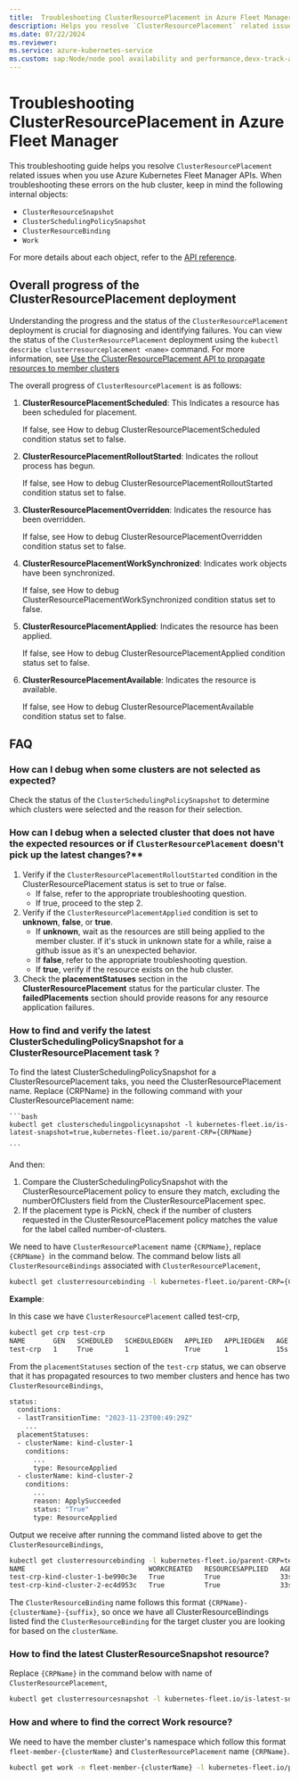 ```yaml
---
title:  Troubleshooting ClusterResourcePlacement in Azure Fleet Manager
description: Helps you resolve `ClusterResourcePlacement` related issues when you use Azure Kubernetes Fleet Manager APIs.
ms.date: 07/22/2024
ms.reviewer: 
ms.service: azure-kubernetes-service
ms.custom: sap:Node/node pool availability and performance,devx-track-azurecli
---
```

# Troubleshooting ClusterResourcePlacement in Azure Fleet Manager

This troubleshooting guide helps you resolve `ClusterResourcePlacement` related issues when you use Azure Kubernetes Fleet Manager APIs. When troubleshooting these errors on the hub cluster, keep in mind the following internal objects:

- `ClusterResourceSnapshot`
- `ClusterSchedulingPolicySnapshot`
- `ClusterResourceBinding`
- `Work`

For more details about each object, refer to the [API reference](https://github.com/Azure/fleet/blob/main/docs/api-references.md).

## Overall progress of the ClusterResourcePlacement deployment

Understanding the progress and the status of the `ClusterResourcePlacement` deployment is crucial for diagnosing and identifying failures. You can view the status of the `ClusterResourcePlacement` deployment using the `kubectl describe clusterresourceplacement <name>` command. For more information, see [Use the ClusterResourcePlacement API to propagate resources to member clusters](https://learn.microsoft.com/azure/kubernetes-fleet/quickstart-resource-propagation#use-the-clusterresourceplacement-api-to-propagate-resources-to-member-clusters)

The overall progress of `ClusterResourcePlacement` is as follows:

1. **ClusterResourcePlacementScheduled**: This Indicates a resource has been scheduled for placement.

    If false, see How to debug ClusterResourcePlacementScheduled condition status set to false.
1. **ClusterResourcePlacementRolloutStarted**: Indicates the rollout process has begun.

    If false, see How to debug ClusterResourcePlacementRolloutStarted condition status set to false.
1. **ClusterResourcePlacementOverridden**: Indicates the resource has been overridden.

    If false, see How to debug ClusterResourcePlacementOverridden condition status set to false.
1. **ClusterResourcePlacementWorkSynchronized**: Indicates work objects have been synchronized.

    If false, see How to debug ClusterResourcePlacementWorkSynchronized condition status set to false.
1. **ClusterResourcePlacementApplied**: Indicates the resource has been applied.

    If false, see How to debug ClusterResourcePlacementApplied condition status set to false.
1. **ClusterResourcePlacementAvailable**: Indicates the resource is available.

    If false, see How to debug ClusterResourcePlacementAvailable condition status set to false.

## FAQ

### How can I debug when some clusters are not selected as expected?

Check the status of the `ClusterSchedulingPolicySnapshot` to determine which clusters were selected and the reason for their selection.

### How can I debug when a selected cluster that does not have the expected resources or if  `ClusterResourcePlacement` doesn't pick up the latest changes?**

1. Verify if the `ClusterResourcePlacementRolloutStarted` condition in the ClusterResourcePlacement status is set to true or false.
    - If false, refer to the appropriate troubleshooting question.
    - If true, proceed to the step 2.
2. Verify if the `ClusterResourcePlacementApplied` condition is set to **unknown**, **false**, or **true**.
    - If **unknown**, wait as the resources are still being applied to the member cluster. if it's stuck in unknown state for a while,  raise a github issue as it's an unexpected behavior.
    - If **false**, refer to the appropriate troubleshooting question.
    - If **true**, verify if the resource exists on the hub cluster.
3. Check the **placementStatuses** section in the **ClusterResourcePlacement** status for the particular cluster. The **failedPlacements** section should provide reasons for any resource application failures.

### How to find and verify the latest ClusterSchedulingPolicySnapshot for a ClusterResourcePlacement task ?

To find the latest ClusterSchedulingPolicySnapshot for a ClusterResourcePlacement taks, you need the ClusterResourcePlacement name. Replace {CRPName} in the following command with your ClusterResourcePlacement name:

    ```bash
    kubectl get clusterschedulingpolicysnapshot -l kubernetes-fleet.io/is-latest-snapshot=true,kubernetes-fleet.io/parent-CRP={CRPName}

    ```

And then:

1. Compare the ClusterSchedulingPolicySnapshot with the ClusterResourcePlacement policy to ensure they match, excluding the numberOfClusters field from the ClusterResourcePlacement spec. 
1. If the placement type is PickN, check if the number of clusters requested in the ClusterResourcePlacement policy matches the value for the label called number-of-clusters.

We need to have `ClusterResourcePlacement` name `{CRPName}`, replace `{CRPName} `in the command below. The command below lists all `ClusterResourceBindings` associated with `ClusterResourcePlacement`,

```bash
kubectl get clusterresourcebinding -l kubernetes-fleet.io/parent-CRP={CRPName}
```

**Example**:

In this case we have `ClusterResourcePlacement` called test-crp,

```bash
kubectl get crp test-crp
NAME       GEN   SCHEDULED   SCHEDULEDGEN   APPLIED   APPLIEDGEN   AGE
test-crp   1     True        1              True      1            15s
```

From the `placementStatuses` section of the `test-crp` status, we can observe that it has propagated resources to two member clusters and hence has two `ClusterResourceBindings`,

```bash
status:
  conditions:
  - lastTransitionTime: "2023-11-23T00:49:29Z"
    ...
  placementStatuses:
  - clusterName: kind-cluster-1
    conditions:
      ...
      type: ResourceApplied
  - clusterName: kind-cluster-2
    conditions:
      ...
      reason: ApplySucceeded
      status: "True"
      type: ResourceApplied
```

Output we receive after running the command listed above to get the `ClusterResourceBindings`,

```bash
kubectl get clusterresourcebinding -l kubernetes-fleet.io/parent-CRP=test-crp 
NAME                               WORKCREATED   RESOURCESAPPLIED   AGE
test-crp-kind-cluster-1-be990c3e   True          True               33s
test-crp-kind-cluster-2-ec4d953c   True          True               33s
```

The `ClusterResourceBinding` name follows this format `{CRPName}-{clusterName}-{suffix}`, so once we have all ClusterResourceBindings listed find the `ClusterResourceBinding` for the target cluster you are looking for based on the `clusterName`.

### How to find the latest ClusterResourceSnapshot resource?

Replace `{CRPName}` in the command below with name of `ClusterResourcePlacement`,

```bash
kubectl get clusterresourcesnapshot -l kubernetes-fleet.io/is-latest-snapshot=true,kubernetes-fleet.io/parent-CRP={CRPName}
```

### How and where to find the correct Work resource?

We need to have the member cluster's namespace which follow this format `fleet-member-{clusterName}` and `ClusterResourcePlacement` name `{CRPName}`.

```bash
kubectl get work -n fleet-member-{clusterName} -l kubernetes-fleet.io/parent-CRP={CRPName}
```